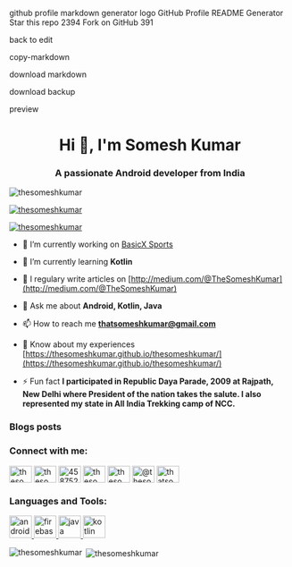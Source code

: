 github profile markdown generator logo
GitHub Profile README Generator
Star this repo
2394
Fork on GitHub
391

back to edit

copy-markdown

download markdown

download backup

preview
<h1 align="center">Hi 👋, I'm Somesh Kumar</h1>
<h3 align="center">A passionate Android developer from India</h3>

<p align="left"> <img src="https://komarev.com/ghpvc/?username=thesomeshkumar&label=Profile%20views&color=0e75b6&style=flat" alt="thesomeshkumar" /> </p>

<p align="left"> <a href="https://github.com/ryo-ma/github-profile-trophy"><img src="https://github-profile-trophy.vercel.app/?username=thesomeshkumar" alt="thesomeshkumar" /></a> </p>

<p align="left"> <a href="https://twitter.com/thesomeshkumar" target="blank"><img src="https://img.shields.io/twitter/follow/thesomeshkumar?logo=twitter&style=for-the-badge" alt="thesomeshkumar" /></a> </p>

- 🔭 I’m currently working on [BasicX Sports](https://play.google.com/store/apps/details?id=com.basicx.sportsx&hl=en_GB)

- 🌱 I’m currently learning **Kotlin**

- 📝 I regulary write articles on [http://medium.com/@TheSomeshKumar](http://medium.com/@TheSomeshKumar)

- 💬 Ask me about **Android, Kotlin, Java**

- 📫 How to reach me **thatsomeshkumar@gmail.com**

- 📄 Know about my experiences [https://thesomeshkumar.github.io/thesomeshkumar/](https://thesomeshkumar.github.io/thesomeshkumar/)

- ⚡ Fun fact **I participated in Republic Daya Parade, 2009 at Rajpath, New Delhi where President of the nation takes the salute. I also represented my state in All India Trekking camp of NCC.**

### Blogs posts
<!-- BLOG-POST-LIST:START -->
<!-- BLOG-POST-LIST:END -->

<p align="left">
<h3 align="left">Connect with me:</h3>
<a href="https://twitter.com/thesomeshkumar" target="blank"><img align="center" src="https://cdn.jsdelivr.net/npm/simple-icons@3.0.1/icons/twitter.svg" alt="thesomeshkumar" height="30" width="40" /></a>
<a href="https://linkedin.com/in/thesomeshkumar" target="blank"><img align="center" src="https://cdn.jsdelivr.net/npm/simple-icons@3.0.1/icons/linkedin.svg" alt="thesomeshkumar" height="30" width="40" /></a>
<a href="https://stackoverflow.com/users/4587527" target="blank"><img align="center" src="https://cdn.jsdelivr.net/npm/simple-icons@3.0.1/icons/stackoverflow.svg" alt="4587527" height="30" width="40" /></a>
<a href="https://fb.com/thesomeshkumar" target="blank"><img align="center" src="https://cdn.jsdelivr.net/npm/simple-icons@3.0.1/icons/facebook.svg" alt="thesomeshkumar" height="30" width="40" /></a>
<a href="https://instagram.com/thesomeshkumar" target="blank"><img align="center" src="https://cdn.jsdelivr.net/npm/simple-icons@3.0.1/icons/instagram.svg" alt="thesomeshkumar" height="30" width="40" /></a>
<a href="https://medium.com/@thesomeshkumar" target="blank"><img align="center" src="https://cdn.jsdelivr.net/npm/simple-icons@3.0.1/icons/medium.svg" alt="@thesomeshkumar" height="30" width="40" /></a>
<a href="https://www.hackerrank.com/thatsomeshkumar" target="blank"><img align="center" src="https://cdn.jsdelivr.net/npm/simple-icons@3.0.1/icons/hackerrank.svg" alt="thatsomeshkumar" height="30" width="40" /></a>
</p>

<h3 align="left">Languages and Tools:</h3>
<p align="left"> <a href="https://developer.android.com" target="_blank"> <img src="https://devicons.github.io/devicon/devicon.git/icons/android/android-original-wordmark.svg" alt="android" width="40" height="40"/> </a> <a href="https://firebase.google.com/" target="_blank"> <img src="https://www.vectorlogo.zone/logos/firebase/firebase-icon.svg" alt="firebase" width="40" height="40"/> </a> <a href="https://www.java.com" target="_blank"> <img src="https://devicons.github.io/devicon/devicon.git/icons/java/java-original-wordmark.svg" alt="java" width="40" height="40"/> </a> <a href="https://kotlinlang.org" target="_blank"> <img src="https://www.vectorlogo.zone/logos/kotlinlang/kotlinlang-icon.svg" alt="kotlin" width="40" height="40"/> </a> </p>

<p><img align="left" src="https://github-readme-stats.vercel.app/api/top-langs/?username=thesomeshkumar&layout=compact" alt="thesomeshkumar" /></p>

<p>&nbsp;<img align="center" src="https://github-readme-stats.vercel.app/api?username=thesomeshkumar&show_icons=true" alt="thesomeshkumar" /></p>
